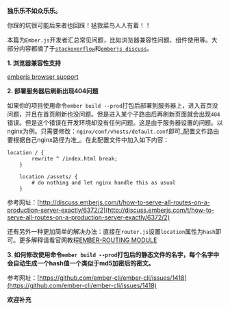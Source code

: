 
**独乐乐不如众乐乐。**

你踩的坑很可能后来者也回踩！拯救菜鸟人人有着！！


本篇为`Ember.js`开发者汇总常见问题，比如浏览器兼容性问题、组件使用等。大部分内容都摘了于[`stackoverflow`](http://stackoverflow.com/search?q=ember.js)和[`emberjs discuss`](http://discuss.emberjs.com/)。

**1. 浏览器兼容性支持**

[emberjs browser support](http://stackoverflow.com/questions/9873744/ember-js-browser-support)

**2. 部署服务器后刷新出现404问题**

如果你的项目使用命令`ember build --prod`打包后部署到服务器上，进入首页没问题，并且在首页刷新也没问题。但是进入某个子路由后再刷新页面就会出现`404`错误。但是这个错误在开发环境却没有任何问题。这是由于服务器设置的问题。以nginx为例。只需要修改：`nginx/conf/vhosts/default.conf`即可_配置文件路由要根据自己nginx路径为准_。在此配置文件中加入如下内容：

```
location / {
        rewrite ^ /index.html break;
    }
    
    location /assets/ {
        # do nothing and let nginx handle this as usual
    }
```

参考网址：[http://discuss.emberjs.com/t/how-to-serve-all-routes-on-a-production-server-exactly/6372/2](http://discuss.emberjs.com/t/how-to-serve-all-routes-on-a-production-server-exactly/6372/2)

还有另外一种更加简单的解决办法：直接在`router.js`设置`location`属性为`hash`即可。更多解释请看官网教程[EMBER-ROUTING MODULE](http://emberjs.com/api/modules/ember-routing.html)

**3. 如何修改使用命令`ember build --prod`打包后的静态文件的名字，每个名字中会自动生成一个hash值一个类似于md5加密后的密文。**

参考网址：[https://github.com/ember-cli/ember-cli/issues/1418](https://github.com/ember-cli/ember-cli/issues/1418)


**欢迎补充**
